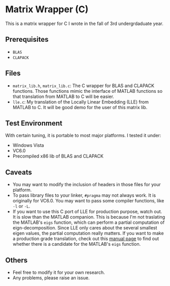 # Matrix Wrapper (C)

This is a matrix wrapper for C I wrote in the fall of 3rd undergrdaduate year. 

## Prerequisites

   * `BLAS`
   * `CLAPACK`

## Files

   * `matrix_lib.h`, `matrix_lib.c`: 
   The C wrapper for BLAS and CLAPACK functions. 
   Those functions mimic the interface of MATLAB functions
   so that translation from MATLAB to C will be easier. 
   * `lle.c`: 
   My translation of the Locally Linear Embedding (LLE) from MATLAB to C. 
   It will be good demo for the user of this matrix lib. 

## Test Environment

With certain tuning, it is portable to most major platforms. 
I tested it under:

   * Windows Vista
   * VC6.0
   * Precompiled x86 lib of BLAS and CLAPACK

## Caveats

   * You may want to modify the inclusion of headers in those files for your platform. 
   * To pass library files to your linker, `#pragma` may not always work. 
   It is originally for VC6.0. 
   You may want to pass some compiler functions, like `-l` or `-L`.
   * If you want to use this C port of LLE for production purpose, watch out. 
   It is slow than the MATLAB companion. 
   This is because I'm not traslating the MATLAB's `eigs` function, 
   which can perform a partial computation of eign-decomposition. 
   Since LLE only cares about the several smallest eigen values, 
   the partial computation really matters. 
   If you want to make a production grade translation, 
   check out this 
   [manual page](http://www.netlib.org/lapack/lug/node32.html#1678)
   to find out whether there is a candidate 
   for the MATLAB's `eigs` function. 

## Others 

   * Feel free to modify it for your own research. 
   * Any problems, please raise an issue. 

